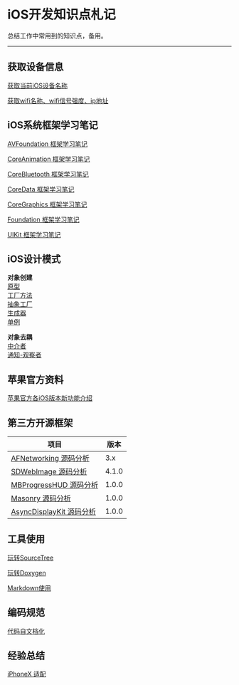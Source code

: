 iOS开发知识点札记
========
总结工作中常用到的知识点，备用。

------------------------------------------------------

## 获取设备信息

[获取当前iOS设备名称](https://github.com/zhoushejun/iPhoneTT)

[获取wifi名称、wifi信号强度、ip地址](https://github.com/zhoushejun/SJWifiDemo)


## iOS系统框架学习笔记

[AVFoundation 框架学习笔记](Contents/iOS系统框架学习笔记/AVFoundation%20框架学习笔记/AVFoundation%20框架学习笔记.md)

[CoreAnimation 框架学习笔记](Contents/iOS系统框架学习笔记/CoreAnimation%20框架学习笔记/CoreAnimation%20框架学习笔记.md)

[CoreBluetooth 框架学习笔记](Contents/iOS系统框架学习笔记/CoreBluetooth%20框架学习笔记/CoreBluetooth%20框架学习笔记.md)

[CoreData 框架学习笔记](Contents/iOS系统框架学习笔记/CoreData%20框架学习笔记/CoreData%20框架学习笔记.md)

[CoreGraphics 框架学习笔记](Contents/iOS系统框架学习笔记/CoreGraphics%20框架学习笔记/CoreGraphics%20框架学习笔记.md)

[Foundation 框架学习笔记](Contents/iOS系统框架学习笔记/Foundation%20框架学习笔记/Foundation%20框架学习笔记.md)

[UIKit 框架学习笔记](Contents/iOS系统框架学习笔记/UIKit%20框架学习笔记/UIKit%20框架学习笔记.md)

## iOS设计模式

**对象创建**  
[原型](Contents/iOS设计模式/原型/原型.md)  
[工厂方法](Contents/iOS设计模式/工厂方法/工厂方法.md)  
[抽象工厂](Contents/iOS设计模式/抽象工厂/抽象工厂.md)  
[生成器](Contents/iOS设计模式/生成器/生成器.md)  
[单例](Contents/iOS设计模式/单例/单例.md)  

**对象去耦**  
[中介者](Contents/iOS设计模式/中介者/中介者.md)   
[通知-观察者](Contents/iOS设计模式/通知-观察者/通知-观察者.md)



## 苹果官方资料

[苹果官方各iOS版本新功能介绍](https://developer.apple.com/library/content/releasenotes/General/WhatsNewIniOS/Introduction/Introduction.html#//apple_ref/doc/uid/TP40008244-SW1)

## 第三方开源框架

|			项目         																		| 	版本			|
| ----------------------------------------------------------------------------------------------|-------------- |
| [AFNetworking 源码分析](Contents/第三方开源框架/AFNetworking/AFNetworking%20源码分析.md) 			| 3.x			|
| [SDWebImage 源码分析](Contents/第三方开源框架/SDWebImage/SDWebImage%20源码分析.md)   				| 4.1.0			|
| [MBProgressHUD 源码分析](Contents/第三方开源框架/MBProgressHUD/MBProgressHUD%20源码分析.md)   		| 1.0.0			|
| [Masonry 源码分析](Contents/第三方开源框架/Masonry/Masonry%20源码分析.md)   						| 1.0.0       	|
| [AsyncDisplayKit 源码分析](Contents/第三方开源框架/AsyncDisplayKit/AsyncDisplayKit%20源码分析.md)	| 1.0.0       	|


## 工具使用

[玩转SourceTree](Contents/工具使用/SourceTree/玩转SourceTree.md)

[玩转Doxygen](Contents/工具使用/Doxygen/玩转Doxygen.md)

[Markdown使用](Contents/工具使用/Markdown/Markdown使用.md)

## 编码规范

[代码自文档化](Contents/Code/代码自文档化.md)

## 经验总结

[iPhoneX 适配](Contents/经验总结/iPhoneX%20适配.md)
